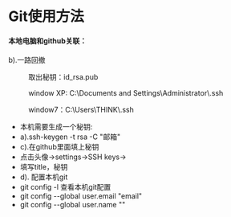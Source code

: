 # Git使用方法
<h4>本地电脑和github关联：</h4>
<dl>
	<dt>b).一路回撤</dt>
	<dd>
		<p>取出秘钥：id_rsa.pub</p>
		<p>window XP:  C:\Documents and Settings\Administrator\.ssh</p>
		<p>window7：C:\Users\THINK\.ssh</p>
	</dd>
</dl>
<ul>
	<li>本机需要生成一个秘钥:</li>
	<li>a).ssh-keygen -t rsa -C "邮箱"</li>
	<li>c).在github里面填上秘钥</li>
	<li>点击头像->settings->SSH keys-></li>
	<li>填写title，秘钥</li>
	<li>d). 配置本机git</li>
	<li>git config -l 查看本机git配置</li>
	<li>git config --global user.email "email"</li>
	<li>git config --global user.name ""</li>
</ul>


